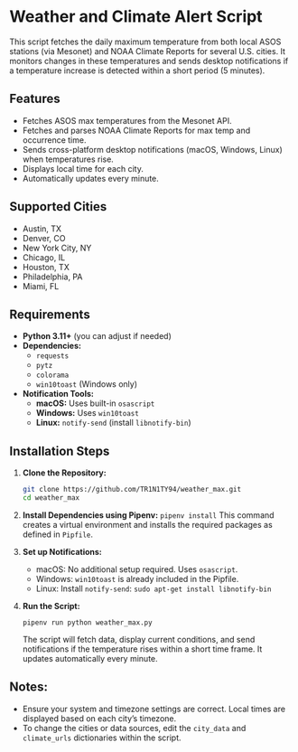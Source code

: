 # Weather and Climate Alert Script

This script fetches the daily maximum temperature from both local ASOS stations (via Mesonet) and NOAA Climate Reports for several U.S. cities. It monitors changes in these temperatures and sends desktop notifications if a temperature increase is detected within a short period (5 minutes).

## Features
- Fetches ASOS max temperatures from the Mesonet API.
- Fetches and parses NOAA Climate Reports for max temp and occurrence time.
- Sends cross-platform desktop notifications (macOS, Windows, Linux) when temperatures rise.
- Displays local time for each city.
- Automatically updates every minute.

## Supported Cities
- Austin, TX
- Denver, CO
- New York City, NY
- Chicago, IL
- Houston, TX
- Philadelphia, PA
- Miami, FL

## Requirements
- **Python 3.11+** (you can adjust if needed)
- **Dependencies:**  
  - `requests`  
  - `pytz`  
  - `colorama`  
  - `win10toast` (Windows only)
- **Notification Tools:**  
  - **macOS:** Uses built-in `osascript`
  - **Windows:** Uses `win10toast`  
  - **Linux:** `notify-send` (install `libnotify-bin`)

## Installation Steps

1. **Clone the Repository:**
   ```bash
   git clone https://github.com/TR1N1TY94/weather_max.git
   cd weather_max

2. **Install Dependencies using Pipenv:**
    `pipenv install`
    This command creates a virtual environment and installs the required packages as defined in `Pipfile`.

3. **Set up Notifications:**
	- macOS:
        No additional setup required. Uses `osascript`.
	- Windows:
        `win10toast` is already included in the Pipfile.
	- Linux:
        Install `notify-send`:
        ```sudo apt-get install libnotify-bin```

4. **Run the Script:**
   
    ```pipenv run python weather_max.py```
    
    The script will fetch data, display current conditions, and send notifications if the temperature rises within a short time frame. It updates automatically every minute.

## Notes:
- Ensure your system and timezone settings are correct. Local times are displayed based on each city’s timezone.
- To change the cities or data sources, edit the `city_data` and `climate_urls` dictionaries within the script.